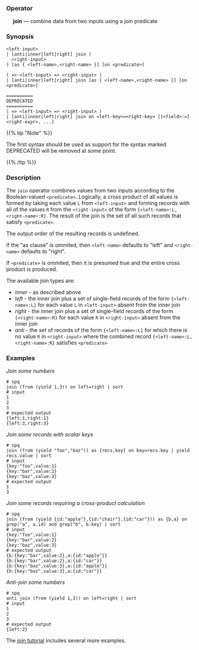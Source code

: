 ### Operator

&emsp; **join** &mdash; combine data from two inputs using a join predicate

### Synopsis

```
<left-input>
| [anti|inner|left|right] join (
  <right-input>
) [as { <left-name>,<right-name> }] [on <predicate>]

( => <left-input> => <right-input> )
| [anti|inner|left|right] join [as { <left-name>,<right-name> }] [on <predicate>]

==========
DEPRECATED
==========
( => <left-input> => <right-input> )
| [anti|inner|left|right] join on <left-key>=<right-key> [[<field>:=]<right-expr>, ...]
```

{{% tip "Note" %}}

The first syntax should be used as support for the syntax marked DEPRECATED will be
removed at some point.

{{% /tip %}}

### Description

The `join` operator combines values from two inputs according to the Boolean-valued
`<predicate>`.  Logically, a cross product of all values is formed by taking each
value `L` from `<left-input>` and forming records with all of the values `R` from
the `<right-input>` of the form `{<left-name>:L,<right-name>:R}`.  The result
of the join is the set of all such records that satisfy `<predicate>`.

The output order of the resulting records is undefined.

If the "as clause" is ommited, then `<left-name>` defaults to "left" and
`<right-name>` defaults to "right".

If `<predicate>` is ommited, then it is presumed true and the entire cross
product is produced.

The available join types are:
* _inner_ - as described above
* _left_ - the inner join plus a set of single-field records of the form
`{<left-name>:L}` for each value `L` in `<left-input>` absent from the inner join
* _right_ - the inner join plus a set of single-field records of the form
`{<right-name>:R}` for each value `R` in `<right-input>` absent from the inner join
* _anti_ - the set of records of the form `{<left-name>:L}` for which there is no value
`R` in `<right-input>` where the combined record `{<left-name>:L,<right-name>:R}`
satisfies `<predicate>`

### Examples

_Join some numbers_
```mdtest-spq
# spq
join (from (yield 1,3)) on left=right | sort
# input
1
2
3
# expected output
{left:1,right:1}
{left:3,right:3}
```

_Join some records with scalar keys_
```mdtest-spq
# spq
join (from (yield "foo","baz")) as {recs,key} on key=recs.key | yield recs.value | sort
# input
{key:"foo",value:1}
{key:"bar",value:2}
{key:"baz",value:3}
# expected output
1
3
```

_Join some records requiring a cross-product calculation_
```mdtest-spq-notyet
# spq
join (from (yield {id:"apple"},{id:"chair"},{id:"car"})) as {b,a} on grep("a", a.id) and grep("b", b.key) | sort
# input
{key:"foo",value:1}
{key:"bar",value:2}
{key:"baz",value:3}
# expected output
{b:{key:"bar",value:2},a:{id:"apple"}}
{b:{key:"bar",value:2},a:{id:"car"}}
{b:{key:"baz",value:3},a:{id:"apple"}}
{b:{key:"baz",value:3},a:{id:"car"}}
```

_Anti-join some numbers_
```mdtest-spq
# spq
anti join (from (yield 1,3)) on left=right | sort
# input
1
2
3
# expected output
{left:2}
```

The [join tutorial](../../tutorials/join.md) includes several more examples.
